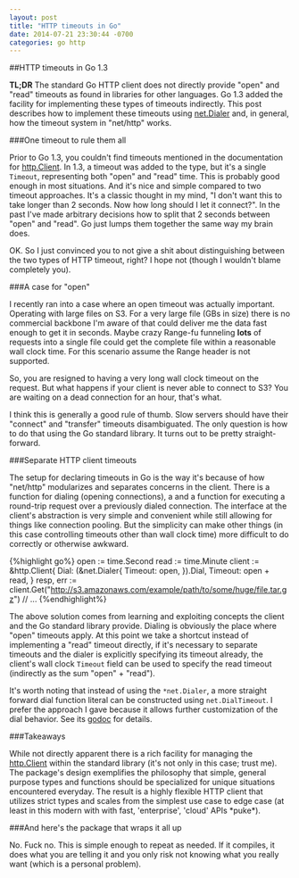 ```yaml
---
layout: post
title: "HTTP timeouts in Go"
date: 2014-07-21 23:30:44 -0700
categories: go http
---
```

##HTTP timeouts in Go 1.3

**TL;DR** The standard Go HTTP client does not directly provide "open" and
"read" timeouts as found in libraries for other languages.  Go 1.3 added the
facility for implementing these types of timeouts indirectly.  This post
describes how to implement these timeouts using
[net.Dialer](http://godoc.org/net#Dialer) and, in general, how the timeout
system in "net/http" works.

###One timeout to rule them all

Prior to Go 1.3, you couldn't find timeouts mentioned in the documentation for
[http.Client](http://godoc.org/net/http#Client). In 1.3, a timeout was added to
the type, but it's a single `Timeout`, representing both "open" and "read"
time.  This is probably good enough in most situations. And it's nice and
simple compared to two timeout approaches.  It's a classic thought in my mind,
"I don't want this to take longer than 2 seconds. Now how long should I let it
connect?". In the past I've made arbitrary decisions how to split that 2
seconds between "open" and "read".  Go just lumps them together the same way my
brain does.

OK. So I just convinced you to not give a shit about distinguishing between the
two types of HTTP timeout, right? I hope not (though I wouldn't blame
completely you).

###A case for "open"

I recently ran into a case where an open timeout was actually important.
Operating with large files on S3. For a very large file (GBs in size) there is
no commercial backbone I'm aware of that could deliver me the data fast enough
to get it in seconds. Maybe crazy Range-fu funneling **lots** of requests into
a single file could get the complete file within a reasonable wall clock time.
For this scenario assume the Range header is not supported.

So, you are resigned to having a very long wall clock timeout on the request.
But what happens if your client is never able to connect to S3? You are waiting
on a dead connection for an hour, that's what.

I think this is generally a good rule of thumb. Slow servers should have their
"connect" and "transfer" timeouts disambiguated.  The only question is how to
do that using the Go standard library.  It turns out to be pretty
straight-forward.

###Separate HTTP client timeouts

The setup for declaring timeouts in Go is the way it's because of how
"net/http" modularizes and separates concerns in the client. There is a
function for dialing (opening connections), a and a function for executing a
round-trip request over a previously dialed connection. The interface at the
client's abstraction is very simple and convenient while still allowing for
things like connection pooling. But the simplicity can make other things (in
this case controlling timeouts other than wall clock time) more difficult to do
correctly or otherwise awkward.

{%highlight go%}
open := time.Second
read := time.Minute
client := &http.Client{
    Dial: (&net.Dialer{
        Timeout: open,
    }).Dial,
    Timeout: open + read,
}
resp, err := client.Get("http://s3.amazonaws.com/example/path/to/some/huge/file.tar.gz")
// ...
{%endhighlight%}

The above solution comes from learning and exploiting concepts the client and
the Go standard library provide.  Dialing is obviously the place where "open"
timeouts apply.  At this point we take a shortcut instead of implementing a
"read" timeout directly, if it's necessary to separate timeouts and the dialer
is explicitly specifying its timeout already, the client's wall clock `Timeout`
field can be used to specify the read timeout (indirectly as the sum "open" +
"read").

It's worth noting that instead of using the `*net.Dialer`, a more straight
forward dial function literal can be constructed using `net.DialTimeout`.  I
prefer the approach I gave because it allows further customization of the dial
behavior. See its [godoc](http://godoc.org/net#Dialer) for details.

###Takeaways

While not directly apparent there is a rich facility for managing the
[http.Client](http://godoc.org/net/http) within the standard library (it's not
only in this case; trust me). The package's design exemplifies the philosophy
that simple, general purpose types and functions should be specialized for
unique situations encountered everyday. The result is a highly flexible HTTP
client that utilizes strict types and scales from the simplest use case to edge
case (at least in this modern with with fast, 'enterprise', 'cloud' APIs
&ast;puke&ast;).

###And here's the package that wraps it all up

No. Fuck no. This is simple enough to repeat as needed. If it compiles, it does
what you are telling it and you only risk not knowing what you really want
(which is a personal problem).
